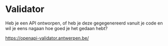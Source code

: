 # Validator

Heb je een API ontworpen, of heb je deze gegegenereerd vanuit je code en wil je eens nagaan hoe goed je het gedaan hebt?

https://openapi-validator.antwerpen.be/

